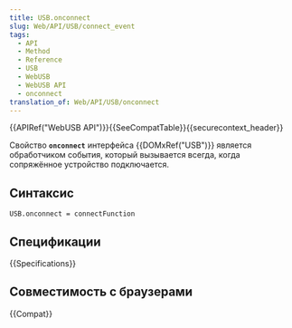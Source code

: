```yaml
---
title: USB.onconnect
slug: Web/API/USB/connect_event
tags:
  - API
  - Method
  - Reference
  - USB
  - WebUSB
  - WebUSB API
  - onconnect
translation_of: Web/API/USB/onconnect
---
```


{{APIRef("WebUSB API")}}{{SeeCompatTable}}{{securecontext_header}}

Свойство **`onconnect`** интерфейса {{DOMxRef("USB")}} является обработчиком события, который вызывается всегда, когда сопряжённое устройство подключается.

## Синтаксис

```
USB.onconnect = connectFunction
```

## Спецификации

{{Specifications}}

## Совместимость с браузерами

{{Compat}}
